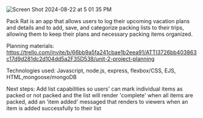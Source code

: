  ![Screen Shot 2024-08-22 at 5 01 35 PM](https://github.com/user-attachments/assets/dd61e047-b840-41e2-a5fb-4e0293965994)

 
Pack Rat is an app that allows users to log their upcoming vacation plans and details and to add, save, and 
categorize packing lists to their trips, allowing them to keep their plans and necessary packing items organized.

Planning materials: https://trello.com/invite/b/66bb9a5fa241cbae1b2eea91/ATTI3726bb403863c17d9d281dc2d104dd5a2F35D538/unit-2-project-planning

Technologies used: Javascript, node.js, express, flexbox/CSS, EJS, HTML,mongoose/mongoDB

Next steps: Add list capabilities so users' can mark individual items as packed or not packed and the list will render 'complete' when all items are packed, add an 'item added' messaged
that renders to viewers when an item is added successfully to their list
